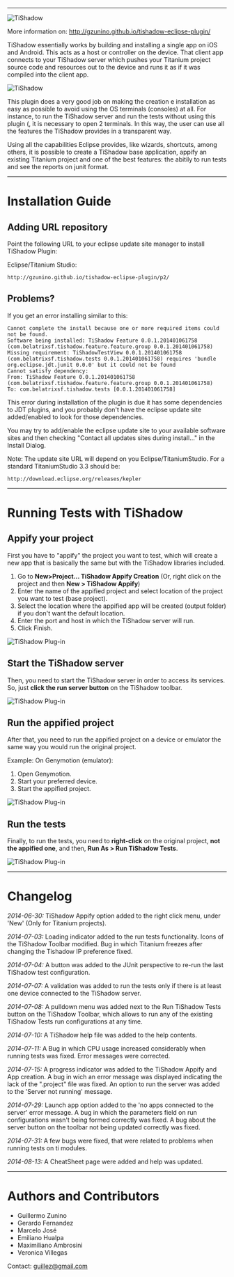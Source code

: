 <!--toReplaceWithXML1-->

---

![](http://gzunino.github.io/tishadow-eclipse-plugin/images/TiShadowLogo.png "TiShadow")

More information on: <http://gzunino.github.io/tishadow-eclipse-plugin/>

TiShadow essentially works by building and installing a single app on iOS and Android.  This acts as a host or controller on the device.  That client app connects to your TiShadow server which pushes your Titanium project source code and resources out to the device and runs it as if it was compiled into the client app.

![](http://gzunino.github.io/tishadow-eclipse-plugin/images/consoles.png "TiShadow")

This plugin does a very good job on making the creation e installation as easy as possible to avoid using the OS terminals (consoles) at all. For instance, to run the TiShadow server and run the tests without using this plugin (, it is necessary to open 2 terminals. In this way, the user can use all the features the TiShadow provides in a transparent way.

Using all the capabilities Eclipse provides, like wizards, shortcuts, among others,  it is possible to create a TiShadow base application, appify an existing Titanium project and one of the best features: the abitily to run tests and see the reports on junit format.

---
# Installation Guide

## Adding URL repository

Point the following URL to your eclipse update site manager to install TiShadow Plugin:

Eclipse/Titanium Studio:

	http://gzunino.github.io/tishadow-eclipse-plugin/p2/

## Problems?

If you get an error installing similar to this:

	Cannot complete the install because one or more required items could not be found.
	Software being installed: TiShadow Feature 0.0.1.201401061758 (com.belatrixsf.tishadow.feature.feature.group 0.0.1.201401061758)
	Missing requirement: TiShadowTestView 0.0.1.201401061758 (com.belatrixsf.tishadow.tests 0.0.1.201401061758) requires 'bundle org.eclipse.jdt.junit 0.0.0' but it could not be found
	Cannot satisfy dependency:
    From: TiShadow Feature 0.0.1.201401061758 (com.belatrixsf.tishadow.feature.feature.group 0.0.1.201401061758)
    To: com.belatrixsf.tishadow.tests [0.0.1.201401061758]

This error during installation of the plugin is due it has some dependencies to JDT plugins, and you probably don't have the eclipse update site added/enabled to look for those dependencies.

You may try to add/enable the eclipse update site to your available software sites and then checking "Contact all updates sites during install..." in the Install Dialog.

Note: The update site URL will depend on you Eclipse/TitaniumStudio. For a standard TitaniumStudio 3.3 should be:

	http://download.eclipse.org/releases/kepler

---
# Running Tests with TiShadow

## Appify your project

First you have to "appify" the project you want to test, which will create a new app that is basically the same but with the TiShadow libraries included.

1. Go to <b>New>Project... TiShadow Appify Creation</b> (Or, right click on the project and then <b>New > TiShadow Appify</b>)
2. Enter the name of the appified project and select location of the  project you want to test (base project).
3. Select the location where the appified app will be created (output folder) if you don't want the default location.
4. Enter the port and host in which the TiShadow server will run.
5. Click Finish.

![](http://gzunino.github.io/tishadow-eclipse-plugin/images/1.png "TiShadow Plug-in")

## Start the TiShadow server

Then, you need to start the TiShadow server in order to access its services.
So, just <b>click the run server button</b> on the TiShadow toolbar.

![](http://gzunino.github.io/tishadow-eclipse-plugin/images/2.png "TiShadow Plug-in")

## Run the appified project

After that, you need to run the appified project on a device or emulator the same way you would run the original project.

Example: On Genymotion (emulator):

1. Open Genymotion.
2. Start your preferred device.
3. Start the appified project.

![](http://gzunino.github.io/tishadow-eclipse-plugin/images/consoleServer.png "TiShadow Plug-in")

## Run the tests

Finally, to run the tests, you need to <b>right-click</b> on the original project, <b>not the appified one</b>, 
and then, <b> Run As > Run TiShadow Tests</b>.

![](http://gzunino.github.io/tishadow-eclipse-plugin/images/consoleSpecs.png "TiShadow Plug-in")

---
# Changelog

_2014-06-30:_ TiShadow Appify option added to the right click menu, under 'New' (Only for Titanium projects).

_2014-07-03:_ Loading indicator added to the run tests functionality. Icons of the TiShadow Toolbar modified. 
	    Bug in which Titanium freezes after changing the Tishadow IP preference fixed.

_2014-07-04:_ A button was added to the JUnit perspective to re-run the last TiShadow test configuration.

_2014-07-07:_ A validation was added to run the tests only if there is at least one device connected to the 
	    TiShadow server.

_2014-07-08:_ A pulldown menu was added next to the Run TiShadow Tests button on the TiShadow Toolbar, which
	    allows to run any of the existing TiShadow Tests run configurations at any time.

_2014-07-10:_ A TiShadow help file was added to the help contents.

_2014-07-11:_ A Bug in which CPU usage increased considerably when running tests was fixed. Error messages
	    were corrected.

_2014-07-15:_ A progress indicator was added to the TiShadow Appify and App creation. A bug in wich an error
	    message was displayed indicating the lack of the ".project" file was fixed. An option to run the 
	    server was added to the 'Server not running' message.

_2014-07-29:_ Launch app option added to the 'no apps connected to the server' error message. A bug in which
	    the parameters field on run configurations wasn't being formed correctly was fixed. A bug about
	    the server button on the toolbar not being updated correctly was fixed.

_2014-07-31:_ A few bugs were fixed, that were related to problems when running tests on ti modules.

_2014-08-13:_ A CheatSheet page were added and help was updated.

---
# Authors and Contributors

* Guillermo Zunino
* Gerardo Fernandez
* Marcelo José
* Emiliano Hualpa
* Maximiliano Ambrosini
* Veronica Villegas

Contact: <a href="mailto:guillez@gmail.com">guillez@gmail.com</a>

<!--toReplaceWithXML2-->
